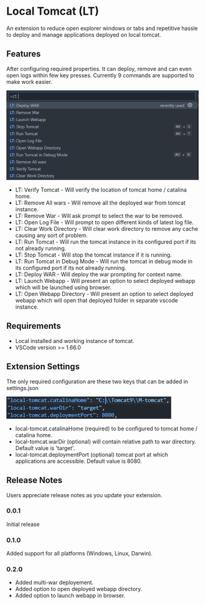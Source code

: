 # Local Tomcat (LT)
An extension to reduce open explorer windows or tabs and repetitive hassle to deploy and manage applications deployed on local tomcat.

## Features
After configuring required properties. It can deploy, remove and can even open logs within few key presses. Currently 9 commands are supported to make work easier.

![Available Commands](https://raw.githubusercontent.com/snehaljha/local-tomcat/main/img/commands.png)

* LT: Verify Tomcat - Will verify the location of tomcat home / catalina home.
* LT: Remove All wars - Will remove all the deployed war from tomcat instance.
* LT: Remove War - Will ask prompt to select the war to be removed.
* LT: Open Log File - Will prompt to open different kinds of latest log file.
* LT: Clear Work Directory - Will clear work directory to remove any cache causing any sort of problem.
* LT: Run Tomcat - Will run the tomcat instance in its configured port if its not already running.
* LT: Stop Tomcat - Will stop the tomcat instance if it is running.
* LT: Run Tomcat in Debug Mode - Will run the tomcat in debug mode in its configured port if its not already running.
* LT: Deploy WAR - Will deploy the war prompting for context name.
* LT: Launch Webapp - Will present an option to select deployed webapp which will be launched using browser.
* LT: Open Webapp Directory - Will present an option to select deployed webapp which will open that deployed folder in separate vscode instance.


## Requirements

* Local installed and working instance of tomcat.
* VSCode version >= 1.66.0

## Extension Settings

The only required configuration are these two keys that can be added in settings.json

![Settings](https://raw.githubusercontent.com/snehaljha/local-tomcat/main/img/settings.png)

* local-tomcat.catalinaHome (required) to be configured to tomcat home / catalina home.
* local-tomcat.warDir (optional) will contain relative path to war directory. Default value is 'target'.
* local-tomcat.deploymentPort (optional) tomcat port at which applications are accessible. Default value is 8080.

## Release Notes

Users appreciate release notes as you update your extension.

### 0.0.1

Initial release

### 0.1.0

Added support for all platforms (Windows, Linux, Darwin).


### 0.2.0
* Added multi-war deployement.
* Added option to open deployed webapp directory.
* Added option to launch webapp in browser.